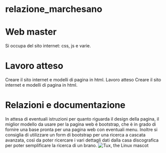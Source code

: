 relazione_marchesano
====================

# Web master
Si occupa del sito internet: css, js e varie.
# Lavoro atteso
Creare il sito internet e modelli di pagina in html.
Lavoro atteso
Creare il sito internet e modelli di pagina in html.
# Relazioni e documentazione
In attesa di eventuali istruzioni per quanto riguarda il design della pagina, il miglior modello da usare per la pagina web è bootstrap, che è in grado di fornire una base pronta per una pagina web con eventuali menu. Inoltre si consiglia di utilizzare un form di bootstrap per una ricerca a cascata avanzata, così da poter ricercare i vari dettagli dati dalla casa discografica per poter semplificare la ricerca di un brano.
![Tux, the Linux mascot](/immagini/img_marchesano.png)
